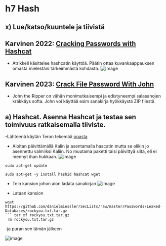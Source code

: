 # h7 Hash

## x) Lue/katso/kuuntele ja tiivistä

## Karvinen 2022: [Cracking Passwords with Hashcat](https://terokarvinen.com/2022/cracking-passwords-with-hashcat/)

- Atrikkeli käsittelee hashcatin käyttöä. Päätin ottaa kuvankaappauksen omasta mielestäni tärkeimmästä kohdasta.
![image](https://github.com/ball1n/Tunkeutumistestaus/assets/117892213/fecc1d70-d3a4-4b6c-8fe2-df3d2642ba2f)


## Karvinen 2023: [Crack File Password With John](https://terokarvinen.com/2023/crack-file-password-with-john/)

- John the Ripper on vähän monimutkaisempi ja edistyneempi salasanojen kräkkäys softa. John voi käyttää esim sanakirja hyökkäystä ZIP filestä.


## a) Hashcat. Asenna Hashcat ja testaa sen toimivuus ratkaisemalla tiiviste.

-Lähteenä käytän Teron tekemää [opasta](https://terokarvinen.com/2022/cracking-passwords-with-hashcat/)
- Aloitan päivittämällä Kalin ja asentamalla hascatin mutta se olikin jo asennettu valmiiksi Kaliin. No muutama paketti taisi päivittyä siitä, eli ei mennyt ihan hukkaan. 
![image](https://github.com/ball1n/Tunkeutumistestaus/assets/117892213/3185c318-b3b5-4ea5-91aa-b0c65f6104c0)
```
sudo apt-get update
```
```
sudo apt-get -y install hashid hashcat wget
```

- Tein kansion johon aion ladata sanakirjan
![image](https://github.com/ball1n/Tunkeutumistestaus/assets/117892213/8b227427-67a1-4adf-bf25-917c3a47aaa5)

- Lataan kansion 
```
wget https://github.com/danielmiessler/SecLists/raw/master/Passwords/Leaked-Databases/rockyou.txt.tar.gz
``` tar xf rockyou.txt.tar.gz
 rm rockyou.txt.tar.gz
```

-ja puran sen tämän jälkeen

![image](https://github.com/ball1n/Tunkeutumistestaus/assets/117892213/b01f0855-fda5-489a-a692-2d8f0fa432a6)












